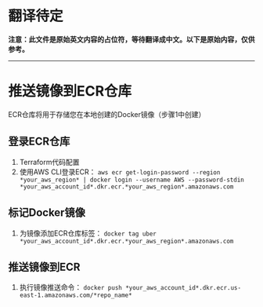# 翻译待定

**注意：此文件是原始英文内容的占位符，等待翻译成中文。以下是原始内容，仅供参考。**

---

# 推送镜像到ECR仓库

ECR仓库将用于存储您在本地创建的Docker镜像（步骤1中创建）

## 登录ECR仓库
1. Terraform代码配置
2. 使用AWS CLI登录ECR：
`aws ecr get-login-password --region *your_aws_region* | docker login --username AWS --password-stdin *your_aws_account_id*.dkr.ecr.*your_aws_region*.amazonaws.com`

## 标记Docker镜像
1. 为镜像添加ECR仓库标签：
`docker tag uber *your_aws_account_id*.dkr.ecr.*your_aws_region*.amazonaws.com`

## 推送镜像到ECR
1. 执行镜像推送命令：
`docker push *your_aws_account_id*.dkr.ecr.us-east-1.amazonaws.com/*repo_name*`
